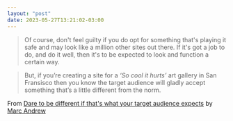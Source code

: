 ```yaml
---
layout: "post"
date: 2023-05-27T13:21:02-03:00
---
```


> Of course, don't feel guilty if you do opt for something that's playing it safe and may look like a million other sites out there. If it's got a job to do, and do it well, then it's to be expected to look and function a certain way.

> But, if you’re creating a site for a *‘So cool it hurts’* art gallery in San Fransisco then you know the target audience will gladly accept something that’s a little different from the norm.

From [Dare to be different if that's what your target audience expects](https://www.marcandrew.me/dare-to-be-different-if-thats-what-your-target-audience-expects/) by [Marc Andrew](https://www.marcandrew.me/)
